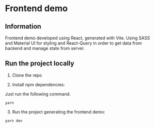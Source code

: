 # Frontend demo

## Information

Frontend demo developed using React, generated with Vite. Using SASS and Material UI for styling and React-Query in order to get data from backend and manage state from server.

## Run the project locally

1. Clone the repo

2. Install npm dependencies:

Just run the following command.

```
yarn
```

3. Run the project generating the frontend demo:

```
yarn dev
```

